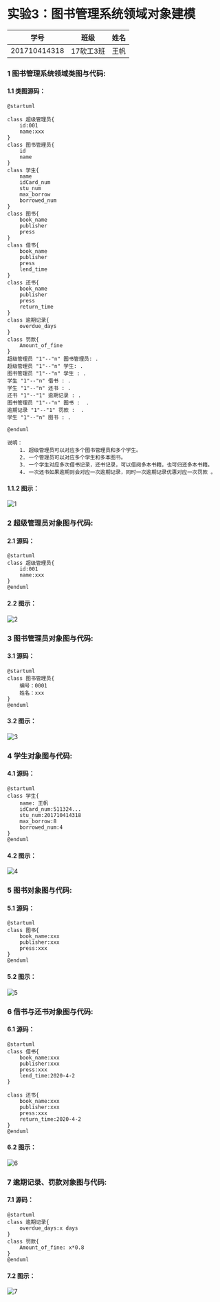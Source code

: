 # 实验3：图书管理系统领域对象建模

| 学号 | 班级 | 姓名 | 
| :------:| :------: | :------: | 
| 201710414318 | 17软工3班 | 王帆 |

### 1 图书管理系统领域类图与代码:
#### 1.1 类图源码：

```
@startuml

class 超级管理员{
    id:001
    name:xxx
}
class 图书管理员{
    id
    name
}
class 学生{
    name
    idCard_num
    stu_num
    max_borrow
    borrowed_num
}
class 图书{
    book_name
    publisher
    press
}
class 借书{
    book_name
    publisher
    press
    lend_time
}
class 还书{
    book_name
    publisher
    press
    return_time
}
class 逾期记录{
    overdue_days
}
class 罚款{
    Amount_of_fine
}
超级管理员 "1"--"n" 图书管理员: .
超级管理员 "1"--"n" 学生: .
图书管理员 "1"--"n" 学生 : .
学生 "1"--"n" 借书 : .
学生 "1"--"n" 还书 : .
还书 "1"--"1" 逾期记录 : .
图书管理员 "1"--"n" 图书 :  .
逾期记录 "1"--"1" 罚款 :  .
学生 "1"--"n" 图书 : .

@enduml
```
```
说明： 
    1. 超级管理员可以对应多个图书管理员和多个学生。
    2. 一个管理员可以对应多个学生和多本图书。
    3. 一个学生对应多次借书记录，还书记录，可以借阅多本书籍，也可归还多本书籍。
    4. 一次还书如果逾期则会对应一次逾期记录，同时一次逾期记录优惠对应一次罚款 。
```
#### 1.1.2 图示：
![1](test3_main.svg)


### 2 超级管理员对象图与代码:
#### 2.1 源码：
```
@startuml
class 超级管理员{
    id:001
    name:xxx
}
@enduml
```
#### 2.2 图示：
![2](test3_1.svg)
### 3 图书管理员对象图与代码:
#### 3.1 源码：
```
@startuml
class 图书管理员{
    编号：0001
    姓名：xxx
}
@enduml
```
#### 3.2 图示：
![3](test3_2.svg)
### 4 学生对象图与代码:
#### 4.1 源码：
```
@startuml
class 学生{
    name: 王帆
    idCard_num:511324...
    stu_num:201710414318
    max_borrow:8
    borrowed_num:4
}
@enduml
```
#### 4.2 图示：
![4](test3_3.svg)

### 5 图书对象图与代码:
#### 5.1 源码：

```
@startuml
class 图书{
    book_name:xxx
    publisher:xxx
    press:xxx
}
@enduml
```
#### 5.2 图示：
![5](test3_4.svg)

### 6 借书与还书对象图与代码:
#### 6.1 源码：
```
@startuml
class 借书{
    book_name:xxx
    publisher:xxx
    press:xxx
    lend_time:2020-4-2
}

class 还书{
    book_name:xxx
    publisher:xxx
    press:xxx
    return_time:2020-4-2
}
@enduml
```
#### 6.2 图示：
![6](test3_5.svg)


### 7 逾期记录、罚款对象图与代码:
#### 7.1 源码：
```
@startuml
class 逾期记录{
    overdue_days:x days
}
class 罚款{
    Amount_of_fine: x*0.8
}
@enduml
```
#### 7.2 图示：
![7](test3_6.svg)